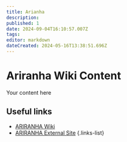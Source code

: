 ```yaml
---
title: Arianha
description: 
published: 1
date: 2024-09-04T16:10:57.007Z
tags: 
editor: markdown
dateCreated: 2024-05-16T13:38:51.696Z
---
```


# Ariranha Wiki Content
Your content here

## Useful links

- [ARIRANHA Wiki](/Beamlines/Ariranha/ari_intro)
- [ARIRANHA External Site]()
{.links-list}